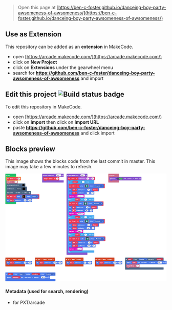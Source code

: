  


> Open this page at [https://ben-c-foster.github.io/danceing-boy-party-awsomeness-of-awsomeness/](https://ben-c-foster.github.io/danceing-boy-party-awsomeness-of-awsomeness/)

## Use as Extension

This repository can be added as an **extension** in MakeCode.

* open [https://arcade.makecode.com/](https://arcade.makecode.com/)
* click on **New Project**
* click on **Extensions** under the gearwheel menu
* search for **https://github.com/ben-c-foster/danceing-boy-party-awsomeness-of-awsomeness** and import

## Edit this project ![Build status badge](https://github.com/ben-c-foster/danceing-boy-party-awsomeness-of-awsomeness/workflows/MakeCode/badge.svg)

To edit this repository in MakeCode.

* open [https://arcade.makecode.com/](https://arcade.makecode.com/)
* click on **Import** then click on **Import URL**
* paste **https://github.com/ben-c-foster/danceing-boy-party-awsomeness-of-awsomeness** and click import

## Blocks preview

This image shows the blocks code from the last commit in master.
This image may take a few minutes to refresh.

![A rendered view of the blocks](https://github.com/ben-c-foster/danceing-boy-party-awsomeness-of-awsomeness/raw/master/.github/makecode/blocks.png)

#### Metadata (used for search, rendering)

* for PXT/arcade
<script src="https://makecode.com/gh-pages-embed.js"></script><script>makeCodeRender("{{ site.makecode.home_url }}", "{{ site.github.owner_name }}/{{ site.github.repository_name }}");</script>
